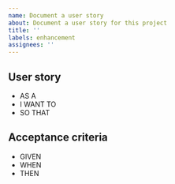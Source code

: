 ```yaml
---
name: Document a user story
about: Document a user story for this project
title: ''
labels: enhancement
assignees: ''
---
```


## User story

- AS A
- I WANT TO
- SO THAT

## Acceptance criteria

- GIVEN
- WHEN
- THEN
